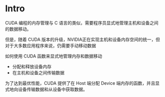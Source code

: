 
# Intro

CUDA 编程的内存管理与 C 语言的类似，需要程序员显式地管理主机和设备之间的数据移动。

但是，随着 CUDA 版本的升级，NVIDIA正在实现主机和设备内存空间的统一，但对于大多数应用程序来说，仍需要手动移动数据

如何使用 CUDA 函数来显式地管理内存和数据移动
- 分配和释放设备内存
- 在主机和设备之间传输数据 

为了达到最优性能，CUDA 提供了在 Host 端分配 Device 端内存的函数，并且显式地向设备传输数据和从设备中获取数据。